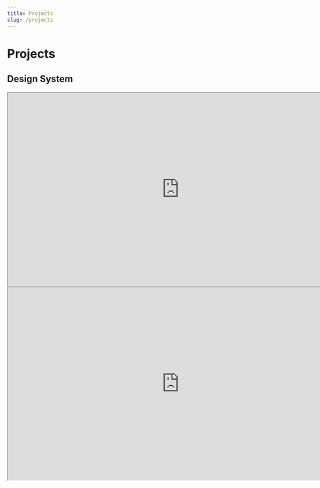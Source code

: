```yaml
---
title: Projects
slug: /projects
---
```


# Projects

## Design System
<iframe 
          style={{ border: '1px solid rgba(0, 0, 0, 0.1)' }} 
          width="800" 
          height="450" 
          src="https://embed.figma.com/design/FGe9WsZmnnLnajvzW2KdYq/SSS?node-id=0-1&embed-host=share" 
          allowFullScreen
        ></iframe>

<iframe 
          style={{ border: '1px solid rgba(0, 0, 0, 0.1)' }}
          width="800" 
          height="450" 
          src="https://embed.figma.com/design/FGe9WsZmnnLnajvzW2KdYq/SSS?node-id=32-125&embed-host=share" allowfullscreen
        ></iframe>